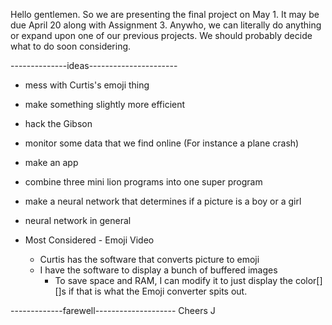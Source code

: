 Hello gentlemen. So we are presenting the final project on May 1. It may be due April 20 along with Assignment 3. Anywho, we can literally do anything or expand upon one of our previous projects. We should probably decide what to do soon considering.

--------------ideas----------------------
* mess with Curtis's emoji thing
* make something slightly more efficient
* hack the Gibson
* monitor some data that we find online (For instance a plane crash)
* make an app
* combine three mini lion programs into one super program
* make a neural network that determines if a picture is a boy or a girl
* neural network in general

* Most Considered - Emoji Video
	* Curtis has the software that converts picture to emoji
	* I have the software to display a bunch of buffered images
		* To save space and RAM, I can modify it to just display the color[][]s if that is what the Emoji converter spits out.


-------------farewell--------------------
Cheers
J
